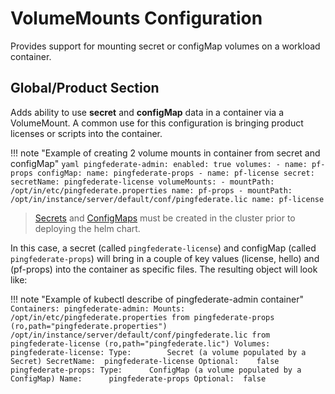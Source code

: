 # VolumeMounts Configuration

Provides support for mounting secret or configMap volumes on a workload container.

## Global/Product Section

Adds ability to use **secret** and **configMap** data in a container via a VolumeMount.  A common use for this configuration is bringing product licenses or scripts into the container.

!!! note "Example of creating 2 volume mounts in container from secret and configMap"
    ```yaml
    pingfederate-admin:
        enabled: true
        volumes:
          - name: pf-props
            configMap:
              name: pingfederate-props
          - name: pf-license
            secret:
              secretName: pingfederate-license
        volumeMounts:
          - mountPath: /opt/in/etc/pingfederate.properties
            name: pf-props
          - mountPath: /opt/in/instance/server/default/conf/pingfederate.lic
            name: pf-license
    ```

> [Secrets](https://kubernetes.io/docs/tasks/configmap-secret/managing-secret-using-kubectl) and [ConfigMaps](https://kubernetes.io/docs/concepts/configuration/configmap/) must be created in the cluster prior to deploying the helm chart.

In this case, a secret (called `pingfederate-license`) and configMap (called `pingfederate-props`) will bring in a
couple of key values (license, hello) and (pf-props) into the container as specific files. The resulting object will look like:

!!! note "Example of kubectl describe of pingfederate-admin container"
    ```
    Containers:
      pingfederate-admin:
        Mounts:
          /opt/in/etc/pingfederate.properties from pingfederate-props (ro,path="pingfederate.properties")
          /opt/in/instance/server/default/conf/pingfederate.lic from pingfederate-license (ro,path="pingfederate.lic")
    Volumes:
      pingfederate-license:
        Type:        Secret (a volume populated by a Secret)
        SecretName:  pingfederate-license
        Optional:    false
      pingfederate-props:
        Type:      ConfigMap (a volume populated by a ConfigMap)
        Name:      pingfederate-props
        Optional:  false
    ```
